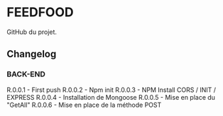 # FEEDFOOD
GitHub du projet.
## Changelog
### BACK-END
R.0.0.1 - First push
R.0.0.2 - Npm init
R.0.0.3 - NPM Install CORS / INIT / EXPRESS
R.0.0.4 - Installation de Mongoose
R.0.0.5 - Mise en place du "GetAll"
R.0.0.6 - Mise en place de la méthode POST